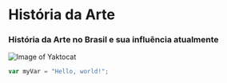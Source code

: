 # História da Arte
### História da Arte no Brasil e sua influência atualmente

![Image of Yaktocat](https://octodex.github.com/images/yaktocat.png)

``` javascript
var myVar = "Hello, world!";
```


















